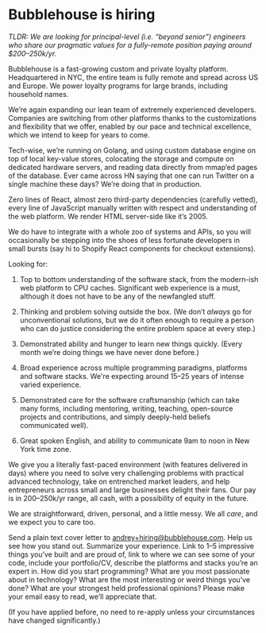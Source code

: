 # Bubblehouse is hiring

_TLDR: We are looking for principal-level (i.e. “beyond senior”) engineers who share our pragmatic values for a fully-remote position paying around $200–250k/yr._

Bubblehouse is a fast-growing custom and private loyalty platform. Headquartered in NYC, the entire team is fully remote and spread across US and Europe. We power loyalty programs for large brands, including household names.

We’re again expanding our lean team of extremely experienced developers. Companies are switching from other platforms thanks to the customizations and flexibility that we offer, enabled by our pace and technical excellence, which we intend to keep for years to come.

Tech-wise, we’re running on Golang, and using custom database engine on top of local key-value stores, colocating the storage and compute on dedicated hardware servers, and reading data directly from mmap’ed pages of the database. Ever came across HN saying that one can run Twitter on a single machine these days? We’re doing that in production.

Zero lines of React, almost zero third-party dependencies (carefully vetted), every line of JavaScript manually written with respect and understanding of the web platform. We render HTML server-side like it’s 2005.

We do have to integrate with a whole zoo of systems and APIs, so you will occasionally be stepping into the shoes of less fortunate developers in small bursts (say hi to Shopify React components for checkout extensions).

Looking for:

1. Top to bottom understanding of the software stack, from the modern-ish web platform to CPU caches. Significant web experience is a must, although it does not have to be any of the newfangled stuff.

2. Thinking and problem solving outside the box. (We don’t _always_ go for unconventional solutions, but we do it often enough to require a person who can do justice considering the entire problem space at every step.)

3. Demonstrated ability and hunger to learn new things quickly. (Every month we’re doing things we have never done before.)

4. Broad experience across multiple programming paradigms, platforms and software stacks. We're expecting around 15–25 years of intense varied experience.

5. Demonstrated care for the software craftsmanship (which can take many forms, including mentoring, writing, teaching, open-source projects and contributions, and simply deeply-held beliefs communicated well).

6. Great spoken English, and ability to communicate 9am to noon in New York time zone.

We give you a literally fast-paced environment (with features delivered in days) where you need to solve very challenging problems with practical advanced technology, take on entrenched market leaders, and help entrepreneurs across small and large businesses delight their fans. Our pay is in $200–$250k/yr range, all cash, with a possibility of equity in the future.

We are straightforward, driven, personal, and a little messy. We all _care_, and we expect you to care too.

Send a plain text cover letter to [andrey+hiring@bubblehouse.com](mailto:andrey+hiring@bubblehouse.com). Help us see how you stand out. Summarize your experience. Link to 1–5 impressive things you’ve built and are proud of, link to where we can see some of your code, include your portfolio/CV, describe the platforms and stacks you’re an expert in. How did you start programming? What are you most passionate about in technology? What are the most interesting or weird things you’ve done? What are your strongest held professional opinions? Please make your email easy to read, we’ll appreciate that.

(If you have applied before, no need to re-apply unless your circumstances have changed significantly.)
